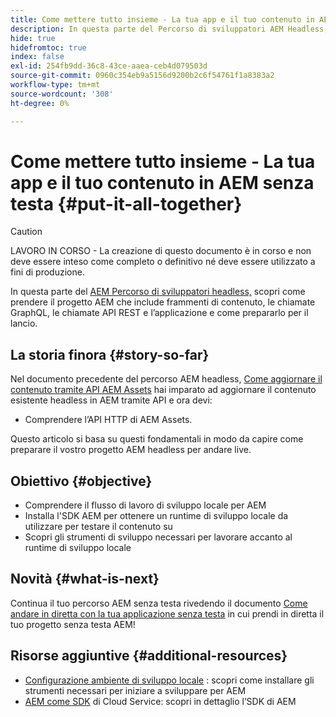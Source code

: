 ```yaml
---
title: Come mettere tutto insieme - La tua app e il tuo contenuto in AEM headless
description: In questa parte del Percorso di sviluppatori AEM Headless, scopri come prendere il tuo progetto AEM compresi i frammenti di contenuto, le chiamate GraphQL, le chiamate API REST e l’applicazione e prepararlo per il loro lancio.
hide: true
hidefromtoc: true
index: false
exl-id: 254fb9dd-36c8-43ce-aaea-ceb4d079503d
source-git-commit: 0960c354eb9a5156d9200b2c6f54761f1a8383a2
workflow-type: tm+mt
source-wordcount: '308'
ht-degree: 0%

---
```


# Come mettere tutto insieme - La tua app e il tuo contenuto in AEM senza testa {#put-it-all-together}

>[!CAUTION]
>
>LAVORO IN CORSO - La creazione di questo documento è in corso e non deve essere inteso come completo o definitivo né deve essere utilizzato a fini di produzione.

In questa parte del [AEM Percorso di sviluppatori headless,](overview.md) scopri come prendere il progetto AEM che include frammenti di contenuto, le chiamate GraphQL, le chiamate API REST e l’applicazione e come prepararlo per il lancio.

## La storia finora {#story-so-far}

Nel documento precedente del percorso AEM headless, [Come aggiornare il contenuto tramite API AEM Assets](update-your-content.md) hai imparato ad aggiornare il contenuto esistente headless in AEM tramite API e ora devi:

* Comprendere l’API HTTP di AEM Assets.

Questo articolo si basa su questi fondamentali in modo da capire come preparare il vostro progetto AEM headless per andare live.

## Obiettivo {#objective}

* Comprendere il flusso di lavoro di sviluppo locale per AEM
* Installa l&#39;SDK AEM per ottenere un runtime di sviluppo locale da utilizzare per testare il contenuto su
* Scopri gli strumenti di sviluppo necessari per lavorare accanto al runtime di sviluppo locale

## Novità {#what-is-next}

Continua il tuo percorso AEM senza testa rivedendo il documento [Come andare in diretta con la tua applicazione senza testa](go-live.md) in cui prendi in diretta il tuo progetto senza testa AEM!

## Risorse aggiuntive {#additional-resources}

* [Configurazione ambiente di sviluppo locale](https://experienceleague.adobe.com/docs/experience-manager-learn/cloud-service/local-development-environment-set-up/overview.html?lang=en#local-dispatcher-runtime) : scopri come installare gli strumenti necessari per iniziare a sviluppare per AEM
* [AEM come SDK](/help/implementing/developing/introduction/aem-as-a-cloud-service-sdk.md)  di Cloud Service: scopri in dettaglio l’SDK di AEM